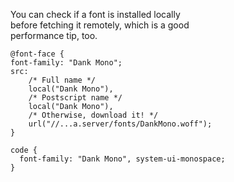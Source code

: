 You can check if a font is installed locally  
before fetching it remotely, which is a good  
performance tip, too.  
```
@font-face {
font-family: "Dank Mono";
src:
    /* Full name */
    local("Dank Mono"),
    /* Postscript name */
    local("Dank Mono"),
    /* Otherwise, download it! */
    url("//...a.server/fonts/DankMono.woff");
}

code {
  font-family: "Dank Mono", system-ui-monospace;
}
```
